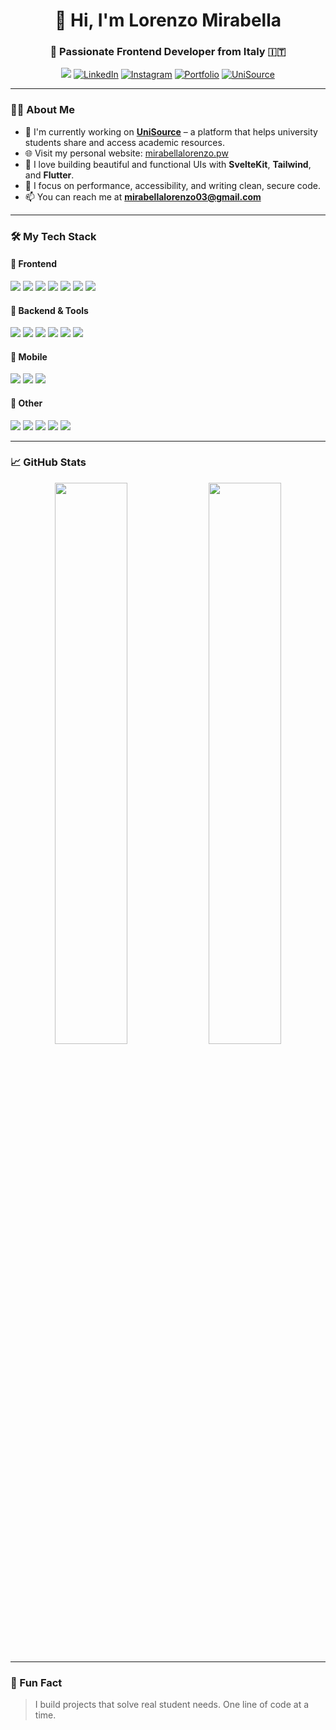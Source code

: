<h1 align="center">👋 Hi, I'm Lorenzo Mirabella</h1>
<h3 align="center">🚀 Passionate Frontend Developer from Italy 🇮🇹</h3>

<p align="center">
  <a href="mailto:mirabellalorenzo03@gmail.com"><img src="https://img.shields.io/badge/email-mirabellalorenzo03@gmail.com-red?style=flat&logo=gmail"></a>
  <a href="https://linkedin.com/in/mirabellalorenzo" target="_blank"><img src="https://img.shields.io/badge/linkedin-%230077B5.svg?style=flat&logo=linkedin&logoColor=white" alt="LinkedIn"></a>
  <a href="https://instagram.com/mirabella_lorenzo_" target="_blank"><img src="https://img.shields.io/badge/instagram-%23E4405F.svg?style=flat&logo=instagram&logoColor=white" alt="Instagram"></a>
  <a href="https://mirabellalorenzo.pw" target="_blank"><img src="https://img.shields.io/badge/Portfolio-mirabellalorenzo.pw-informational?style=flat&logo=google-chrome&logoColor=white" alt="Portfolio"></a>
  <a href="https://unisource.site" target="_blank"><img src="https://img.shields.io/badge/Project-UniSource-blueviolet?style=flat&logo=vercel&logoColor=white" alt="UniSource"></a>
</p>

---

### 👨‍💻 About Me

- 💼 I'm currently working on **[UniSource](https://unisource.site)** – a platform that helps university students share and access academic resources.
- 🌐 Visit my personal website: [mirabellalorenzo.pw](https://mirabellalorenzo.pw)
- 🧠 I love building beautiful and functional UIs with **SvelteKit**, **Tailwind**, and **Flutter**.
- 🔐 I focus on performance, accessibility, and writing clean, secure code.
- 📫 You can reach me at **mirabellalorenzo03@gmail.com**

---

### 🛠️ My Tech Stack

#### 🚀 Frontend
<p>
  <img src="https://img.shields.io/badge/-Svelte-%23FF3E00?style=flat&logo=svelte&logoColor=white"/>
  <img src="https://img.shields.io/badge/-Flutter-%2302569B?style=flat&logo=flutter&logoColor=white"/>
  <img src="https://img.shields.io/badge/-HTML5-%23E34F26?style=flat&logo=html5&logoColor=white"/>
  <img src="https://img.shields.io/badge/-CSS3-%231572B6?style=flat&logo=css3&logoColor=white"/>
  <img src="https://img.shields.io/badge/-Tailwind-%2306B6D4?style=flat&logo=tailwind-css&logoColor=white"/>
  <img src="https://img.shields.io/badge/-JavaScript-%23F7DF1E?style=flat&logo=javascript&logoColor=black"/>
  <img src="https://img.shields.io/badge/-TypeScript-%23007ACC?style=flat&logo=typescript&logoColor=white"/>
</p>

#### 🔧 Backend & Tools
<p>
  <img src="https://img.shields.io/badge/-Node.js-%23339933?style=flat&logo=node.js&logoColor=white"/>
  <img src="https://img.shields.io/badge/-Firebase-%23FFCA28?style=flat&logo=firebase&logoColor=black"/>
  <img src="https://img.shields.io/badge/-Google Cloud-%234285F4?style=flat&logo=google-cloud&logoColor=white"/>
  <img src="https://img.shields.io/badge/-MySQL-%2300f?style=flat&logo=mysql&logoColor=white"/>
  <img src="https://img.shields.io/badge/-Git-%23F05032?style=flat&logo=git&logoColor=white"/>
  <img src="https://img.shields.io/badge/-Postman-%23FF6C37?style=flat&logo=postman&logoColor=white"/>
</p>

#### 📱 Mobile
<p>
  <img src="https://img.shields.io/badge/-Android-%233DDC84?style=flat&logo=android&logoColor=white"/>
  <img src="https://img.shields.io/badge/-Kotlin-%230095D5?style=flat&logo=kotlin&logoColor=white"/>
  <img src="https://img.shields.io/badge/-Dart-%230175C2?style=flat&logo=dart&logoColor=white"/>
</p>

#### 🧠 Other
<p>
  <img src="https://img.shields.io/badge/-Linux-%23FCC624?style=flat&logo=linux&logoColor=black"/>
  <img src="https://img.shields.io/badge/-Python-%2314354C?style=flat&logo=python&logoColor=white"/>
  <img src="https://img.shields.io/badge/-C-%2300599C?style=flat&logo=c&logoColor=white"/>
  <img src="https://img.shields.io/badge/-Java-%23ED8B00?style=flat&logo=java&logoColor=white"/>
  <img src="https://img.shields.io/badge/-Arduino-%2300979D?style=flat&logo=arduino&logoColor=white"/>
</p>

---

### 📈 GitHub Stats

<p align="center">
  <img src="https://github-readme-stats.vercel.app/api?username=lorenzomirabella&show_icons=true&theme=radical&hide_border=true" width="48%"/>
  <img src="https://github-readme-stats.vercel.app/api/top-langs/?username=lorenzomirabella&layout=compact&theme=radical&hide_border=true" width="48%"/>
</p>

---

### 🧠 Fun Fact
> I build projects that solve real student needs. One line of code at a time.
